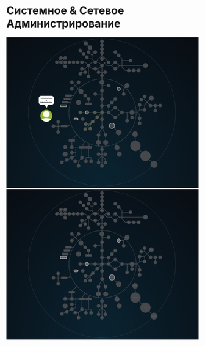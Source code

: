 # Системное & Сетевое Администрирование #


![infrastructure and admin branch](./infrastructure_and_administration.gif)
![map Holy_Graph](../Holy_Graph.png)

